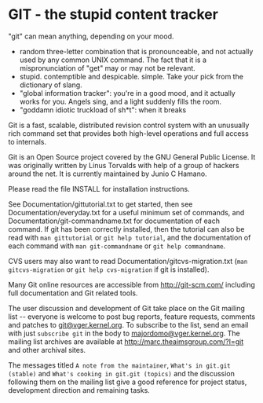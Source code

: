 # GIT - the stupid content tracker

"git" can mean anything, depending on your mood.

 - random three-letter combination that is pronounceable, and not actually used by any common UNIX command.  The fact that it is a mispronunciation of "get" may or may not be relevant.
 - stupid. contemptible and despicable. simple. Take your pick from the dictionary of slang.
 - "global information tracker": you're in a good mood, and it actually works for you. Angels sing, and a light suddenly fills the room.
 - "goddamn idiotic truckload of sh\*t": when it breaks

Git is a fast, scalable, distributed revision control system with an unusually rich command set that provides both high-level operations and full access to internals.

Git is an Open Source project covered by the GNU General Public License. It was originally written by Linus Torvalds with help of a group of hackers around the net. It is currently maintained by Junio C Hamano.

Please read the file INSTALL for installation instructions.

See Documentation/gittutorial.txt to get started, then see Documentation/everyday.txt for a useful minimum set of commands, and Documentation/git-commandname.txt for documentation of each command. If git has been correctly installed, then the tutorial can also be read with `man gittutorial` or `git help tutorial`, and the documentation of each command with `man git-commandname` or `git help commandname`.

CVS users may also want to read Documentation/gitcvs-migration.txt (`man gitcvs-migration` or `git help cvs-migration` if git is installed).

Many Git online resources are accessible from http://git-scm.com/ including full documentation and Git related tools.

The user discussion and development of Git take place on the Git mailing list -- everyone is welcome to post bug reports, feature requests, comments and patches to git@vger.kernel.org. To subscribe to the list, send an email with just `subscribe git` in the body to majordomo@vger.kernel.org. The mailing list archives are available at http://marc.theaimsgroup.com/?l=git and other archival sites.

The messages titled `A note from the maintainer`, `What's in git.git (stable)` and `What's cooking in git.git (topics)` and the discussion following them on the mailing list give a good reference for project status, development direction and remaining tasks.
